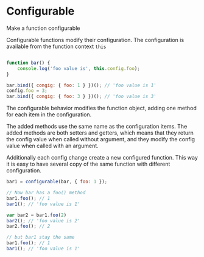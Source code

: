 Configurable
============

Make a function configurable

Configurable functions modify their configuration.
The configuration is available from the function context `this`

```js

function bar() {
    console.log('foo value is', this.config.foo);
}

bar.bind({ congig: { foo: 1 } })(); // 'foo value is 1'
config.foo = 3;
bar.bind({ congig: { foo: 3 } })(); // 'foo value is 3'
```
The configurable behavior modifies the function object, adding one
method for each item in the configuration.

The added methods use the same name as the configuration items. The
added methods are both setters and getters, which means that they return
the config value when called without argument, and they modify the
config value when called with an argument.

Additionally each config change create a new configured function.
This way it is easy to have several copy of the same function with different configuration.

```js
bar1 = configurable(bar, { foo: 1 });

// Now bar has a foo() method
bar1.foo(); // 1
bar1(); // 'foo value is 1'

var bar2 = bar1.foo(2)
bar2(); // 'foo value is 2'
bar2.foo(); // 2

// but bar1 stay the same
bar1.foo(); // 1
bar1(); // 'foo value is 1'
```
